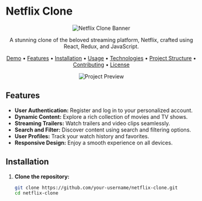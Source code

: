  # Netflix Clone
<div align="center">
  <img src="project_banner.png" alt="Netflix Clone Banner">

 

  A stunning clone of the beloved streaming platform, Netflix, crafted using React, Redux, and JavaScript.

  [Demo](https://your-netflix-clone-demo-url.com) • [Features](#features) • [Installation](#installation) • [Usage](#usage) • [Technologies](#technologies) • [Project Structure](#project-structure) • [Contributing](#contributing) • [License](LICENSE)

  ![Project Preview](project_preview.png)
</div>

## Features

- **User Authentication:** Register and log in to your personalized account.
- **Dynamic Content:** Explore a rich collection of movies and TV shows.
- **Streaming Trailers:** Watch trailers and video clips seamlessly.
- **Search and Filter:** Discover content using search and filtering options.
- **User Profiles:** Track your watch history and favorites.
- **Responsive Design:** Enjoy a smooth experience on all devices.

## Installation

1. **Clone the repository:**

   ```bash
   git clone https://github.com/your-username/netflix-clone.git
   cd netflix-clone

